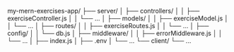 my-mern-exercises-app/
├── server/
│   ├── controllers/
│   │   ├── exerciseController.js
│   │   └── ...
│   ├── models/
│   │   ├── exerciseModel.js
│   │   └── ...
│   ├── routes/
│   │   ├── exerciseRoutes.js
│   │   └── ...
│   ├── config/
│   │   └── db.js
│   ├── middleware/
│   │   ├── errorMiddleware.js
│   │   └── ...
│   ├── index.js
│   ├── .env
│   └── ...
└── client/
    └── ...
